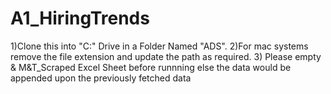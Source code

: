 # A1_HiringTrends

1)Clone this into "C:" Drive in a Folder Named "ADS".
2)For mac systems remove the file extension and update the path as required.
3) Please empty & M&T_Scraped Excel Sheet before runnning else the data would be appended upon the previously fetched data
